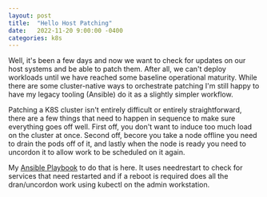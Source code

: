 ```yaml
---
layout: post
title:  "Hello Host Patching"
date:   2022-11-20 9:00:00 -0400
categories: k8s
---
```


Well, it's been a few days and now we want to check for updates on our host systems and be able to patch them. After all, we can't deploy workloads until we have reached some baseline operational maturity. While there are some cluster-native ways to orchestrate patching I'm still happy to have my legacy tooling (Ansible) do it as a slightly simpler workflow.

Patching a K8S cluster isn't entirely difficult or entirely straightforward, there are a few things that need to happen in sequence to make sure everything goes off well. First off, you don't want to induce too much load on the cluster at once. Second off, becore you take a node offline you need to drain the pods off of it, and lastly when the node is ready you need to uncordon it to allow work to be scheduled on it again.

My [Ansible Playbook](https://gist.github.com/codatory/44e4944a1363e9ffadb9db2d0919b672) to do that is here. It uses needrestart to check for services that need restarted and if a reboot is required does all the dran/uncordon work using kubectl on the admin workstation.
